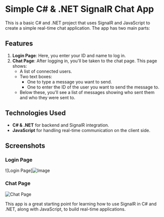 # Simple C# & .NET SignalR Chat App

This is a basic C# and .NET project that uses SignalR and JavaScript to create a simple real-time chat application. The app has two main parts:

## Features
1. **Login Page**: Here, you enter your ID and name to log in.
2. **Chat Page**: After logging in, you'll be taken to the chat page. This page shows:
   - A list of connected users.
   - Two text boxes:
     - One to type a message you want to send.
     - One to enter the ID of the user you want to send the message to.
   - Below these, you'll see a list of messages showing who sent them and who they were sent to.

## Technologies Used
- **C# & .NET** for backend and SignalR integration.
- **JavaScript** for handling real-time communication on the client side.

## Screenshots

### Login Page
![Login Page]![Image](https://github.com/user-attachments/assets/483dc2c3-2f7a-41ae-94cb-53e43ca56769)

### Chat Page
![Chat Page](![Image](https://github.com/user-attachments/assets/25949dbf-5e56-4bc0-8bf4-eacbe5821e0a))

This app is a great starting point for learning how to use SignalR in C# and .NET, along with JavaScript, to build real-time applications.
